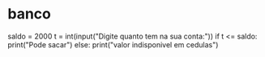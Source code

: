 # banco

saldo = 2000
t = int(input("Digite quanto tem na sua conta:"))
if t <= saldo:
    print("Pode sacar")
else:
    print("valor indisponivel em cedulas")

